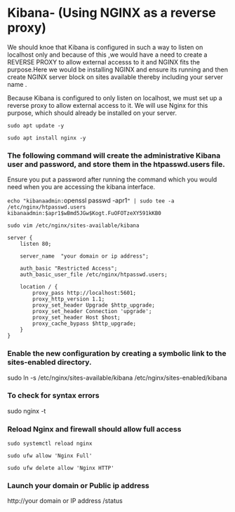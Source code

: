 # Kibana- (Using NGINX as a reverse proxy)


We should knoe that Kibana is configured in such a way to listen on localhost only  and because of this ,we  would have a need to create a REVERSE PROXY to allow external accesss to it and NGINX fits the purpose.Here we would be  installing NGINX and ensure its running and then  create NGINX server block on sites available thereby including your server name  .

Because Kibana is configured to only listen on localhost, we must set up a reverse proxy to allow external access to it. We will use Nginx for this purpose, which should already be installed on your server.

`sudo apt update -y`

`sudo apt install nginx -y`


### The following command will create the administrative Kibana user and password, and store them in the htpasswd.users file.

Ensure you put a password after running the command which you would need when you are accessing the kibana interface.

`echo "kibanaadmin:`openssl passwd -apr1`" | sudo tee -a /etc/nginx/htpasswd.users
kibanaadmin:$apr1$wBmd5JGw$Kogt.FuOFOTzeXY591kKB0`

`sudo vim /etc/nginx/sites-available/kibana`

```
server {
    listen 80;

    server_name  "your domain or ip address";

    auth_basic "Restricted Access";
    auth_basic_user_file /etc/nginx/htpasswd.users;

    location / {
        proxy_pass http://localhost:5601;
        proxy_http_version 1.1;
        proxy_set_header Upgrade $http_upgrade;
        proxy_set_header Connection 'upgrade';
        proxy_set_header Host $host;
        proxy_cache_bypass $http_upgrade;
    }
}
```

### Enable the new configuration by creating a symbolic link to the sites-enabled directory.

sudo ln -s /etc/nginx/sites-available/kibana /etc/nginx/sites-enabled/kibana


### To check for syntax errors
sudo nginx -t

### Reload Nginx and firewall should allow full access

`sudo systemctl reload nginx`

`sudo ufw allow 'Nginx Full'`

`sudo ufw delete allow 'Nginx HTTP'`


### Launch your domain or Public ip address 

http://your domain or IP address /status
